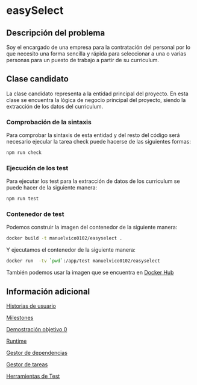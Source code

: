 # easySelect

## Descripción del problema

Soy el encargado de una empresa para la contratación del personal por lo que 
necesito una forma sencilla y rápida para seleccionar a una o varias personas
para un puesto de trabajo a partir de su curriculum.

## Clase candidato

La clase candidato representa a la entidad principal del proyecto. En esta clase 
se encuentra la lógica de negocio principal del proyecto, siendo la extracción 
de los datos del curriculum.

### Comprobación de la sintaxis

Para comprobar la sintaxis de esta entidad y del resto del código será necesario
ejecular la tarea check puede hacerse de las siguientes formas:

```bash
npm run check
```

### Ejecución de los test

Para ejecutar los test para la extracción de datos de los curriculum se puede
hacer de la siguiente manera:

```bash
npm run test
```

### Contenedor de test

Podemos construir la imagen del contenedor de la siguiente manera:

```bash
docker build -t manuelvico0102/easyselect .
```

Y ejecutamos el contenedor de la siguiente manera:

```bash
docker run  -tv `pwd`:/app/test manuelvico0102/easyselect
```

También podemos usar la imagen que se encuentra en [Docker Hub](https://hub.docker.com/r/manuelvico0102/easyselect)

## Información adicional

[Historias de usuario](./docs/historias_usuario.md)

[Milestones](./docs/milestones.md)

[Demostración objetivo 0](./docs/objetivo0.md)

[Runtime](./docs/runtime.md)

[Gestor de dependencias](./docs/gestor_dependencias.md)

[Gestor de tareas](./docs/gestor_tareas.md)

[Herramientas de Test](./docs/herramientas_test.md)

